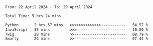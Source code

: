 <!--START_SECTION:waka-->

```txt
From: 22 April 2024 - To: 29 April 2024

Total Time: 5 hrs 24 mins

Python       2 hrs 57 mins   >>>>>>>>>>>>>>-----------   54.57 %
JavaScript   35 mins         >>>----------------------   10.80 %
Twig         28 mins         >>-----------------------   08.79 %
Smarty       24 mins         >>-----------------------   07.44 %
```

<!--END_SECTION:waka-->
